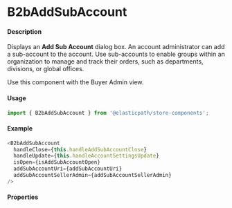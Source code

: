 # B2bAddSubAccount

#### Description

Displays an **Add Sub Account** dialog box. An account administrator can add a sub-account to the account. Use sub-accounts to enable groups within an organization to manage and track their orders, such as departments, divisions, or global offices.

Use this component with the Buyer Admin view.

#### Usage

```js
import { B2bAddSubAccount } from '@elasticpath/store-components';
```

#### Example

```js
<B2bAddSubAccount
  handleClose={this.handleAddSubAccountClose}
  handleUpdate={this.handleAccountSettingsUpdate}
  isOpen={isAddSubAccountOpen}
  addSubAccountUri={addSubAccountUri}
  addSubAccountSellerAdmin={addSubAccountSellerAdmin}
/>
```

#### Properties

<!-- PROPS -->
